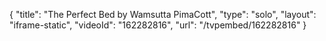 {
    "title": "The Perfect Bed by Wamsutta PimaCott",
    "type": "solo",
    "layout": "iframe-static",
    "videoId": "162282816",
    "url": "\/tvpembed\/162282816"
}
